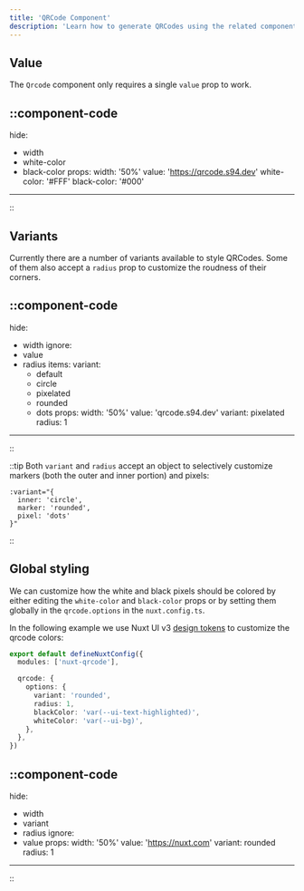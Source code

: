```yaml
---
title: 'QRCode Component'
description: 'Learn how to generate QRCodes using the related component.'
---
```



## Value

The `Qrcode` component only requires a single `value` prop to work.

::component-code
---
hide:
  - width
  - white-color
  - black-color
props:
  width: '50%'
  value: 'https://qrcode.s94.dev'
  white-color: '#FFF'
  black-color: '#000'
---
::


## Variants

Currently there are a number of variants available to style QRCodes. Some of them also accept a `radius` prop to customize the roudness of their corners.

::component-code
---
hide:
  - width
ignore:
  - value
  - radius
items:
  variant:
    - default
    - circle
    - pixelated
    - rounded
    - dots
props:
  width: '50%'
  value: 'qrcode.s94.dev'
  variant: pixelated
  radius: 1
---
::

::tip
Both `variant` and `radius` accept an object to selectively customize markers (both the outer and inner portion) and pixels:

```
:variant="{
  inner: 'circle',
  marker: 'rounded',
  pixel: 'dots'
}"
```
::

## Global styling

We can customize how the white and black pixels should be colored by either editing the `white-color` and `black-color` props or by setting them globally in the `qrcode.options` in the `nuxt.config.ts`.

In the following example we use Nuxt UI v3 [design tokens](https://ui3.nuxt.dev/getting-started/theme#tokens) to customize the qrcode colors:

```ts [nuxt.config.ts]
export default defineNuxtConfig({
  modules: ['nuxt-qrcode'],

  qrcode: {
    options: {
      variant: 'rounded',
      radius: 1,
      blackColor: 'var(--ui-text-highlighted)',
      whiteColor: 'var(--ui-bg)',
    },
  },
})
```

::component-code
---
hide:
  - width
  - variant
  - radius
ignore:
  - value
props:
  width: '50%'
  value: 'https://nuxt.com'
  variant: rounded
  radius: 1
---
::
